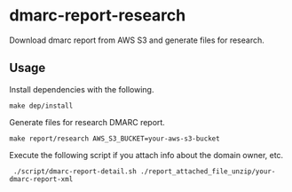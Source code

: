 # dmarc-report-research

Download dmarc report from AWS S3 and generate files for research.

## Usage

Install dependencies with the following.

```
make dep/install
```

Generate files for research DMARC report.

```
make report/research AWS_S3_BUCKET=your-aws-s3-bucket
```

Execute the following script if you attach info about the domain owner, etc.

```
 ./script/dmarc-report-detail.sh ./report_attached_file_unzip/your-dmarc-report-xml
```
